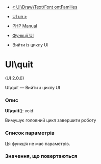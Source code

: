 - [«
UI\Draw\Text\Font ontFamilies](function.ui-draw-text-font-fontfamilies.md)
- [UIun »](function.ui-run.md)

- [PHP Manual](index.md)
- [Функції UI](ref.ui.md)
- Вийти із циклу UI

# UI\quit

(UI 2.0.0)

UI\quit — Вийти з циклу UI

### Опис

**UI\quit**(): void

Вимушує головний цикл завершити роботу

### Список параметрів

Ця функція не має параметрів.

### Значення, що повертаються
